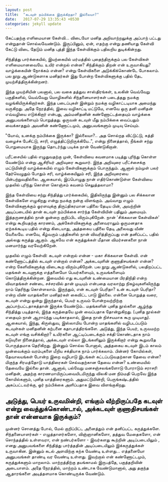 ```yaml
---
layout: post
title:  "கடவுள் நம்பிக்கை இருக்கிறதா? இல்லையா?"
date:   2017-07-29 13:35:43 +0530
categories: jekyll update
---
```


கேட்பதற்கு எளிமையான கேள்வி... விடையோ மனித அறிவாற்றலுக்கு அப்பாற் பட்டது என்றுதான் சொல்லவேண்டும். இருப்பினும், ஏன், எதற்கு என்று தணியாது கேள்வி கேட்டு விடை தேடும் மனித புத்தி இந்த கேள்விக்கும் பதிலறிய துடிக்கின்றது.

சிந்தித்து பார்க்கையில், இயற்கையில் மர்மத்தில் புதைந்திருக்கும் பல கேள்விகள் எளிமையானவையே. உயிர் என்றல் என்ன? சிந்திக்கும் திறன் என் உருவாகியது? வாழ்க்கையின் நோக்கம் என்ன? என்று கேள்விகளை அடுக்கிக்கொண்டே போகலாம். பல நூறு ஆண்டுகளாக மனிதர்கள் இது போன்ற கேள்விகளுக்கு பதில் தேட முயற்சித்திருக்கின்றனர். 

இந்த முயற்சியின் பலனால், பல வகை தத்துவ சாஸ்திரங்கள், உலகின் வெவ்வேறு  பகுதிகளில், வெவ்வேறு மொழிகளில் சிந்தனையாளர்கள் படைத்தது நமக்கு வழங்கியிருக்கிறார்கள். இந்த படைப்புகள் இன்றும் நமக்கு வழிகாட்டடியாக அமைந்து வருகிறது. அதே நேரத்தில், இவை வழிகாட்டி மட்டுமே, எனவே ஒரு தனி மனிதன் எவ்வழியை எடுக்கிறார் என்பது, அம்மனிதனின் கண்ணோட்டத்தையும் வாழ்க்கை அனுபவங்களையும் பொறுத்தது. ஒருவன்  கடவுள் மீது நம்பிக்கை வைப்பதும் வைக்காததும் அவனின் கண்ணோட்டமும், அனுபவங்களும் முடிவு செய்யும்.

"யோவ், உனக்கு நம்பிக்கை இருக்கா? இல்லையா?.. அத சொல்றத விட்டுட்டு, சுத்தி வழைச்சு பேசிட்டு, சாரி, எழுத்திட்டுறிருக்கியே..", என்று நினைத்தால், நீங்கள் சற்று பொறுமையாக இருந்து தொடர்ந்து படிக்க நான் வேண்டுகிறான்.

பரீட்சையில் பதில் எழுதுவதற்கு முன், கேள்வியை கவனமாக படித்து புரிந்து கொள்ள வேண்டும் என்று ஆசிரியர் அறிவுரை கூறுவார். இந்த அறிவுரை பரீட்ச்சைக்கு மட்டுமின்றி வாழ்க்கையில் எழும் கேள்விகளுக்கும் பொருந்தும். ஆனால் நம்முள் பலர் தேர்வெழுதும் போதும் சரி, வாழ்க்கையிலும் சரி, இந்த அறிவுரையை பின்பற்றுவதில்லை. ஆகையால், இப்பொழுது நான் எதிர்கொண்டுள்ள கேள்வியை முதலில் புரிந்து கொள்ள கொஞ்சம் கவனம் செலுத்தலாமா?  

இந்த கேள்வியை சற்று சிந்தித்து பார்க்கையில், இதிலிருந்து இன்னும் பல சிக்கலான கேள்விகளே எழுகிறது என்று நமக்கு நன்கு விளங்கும். அவ்வாறு எழும் கேள்விகளுக்கும் ஓரளவுக்கு திருப்திகரமான பதிலை தேடிய பின், அவற்றின் அடிப்படையில் தான் கடவுள் நம்பிக்கை சார்ந்த கேள்வியின் பதிலும் அமையும். இத்தருணத்தில் நான் ஒன்றை குறிப்பிட விரும்புகிறேன். நான் 'சிக்கலான கேள்விகள்' என்று கூறியதற்கு காரணம், அக்கேள்விகளுக்கு அனைவராலும் ஒருமனதாக ஏற்கக்கூடிய பதில் என்று கிடையாது, அத்தகைய பதிலை தேடி அலைவது வீண் வேலையே. எனவே, கீழ்வரும் பத்திகளில் நான் விவரித்திருப்பது என் தனிப்பட்ட பதில் அல்லது கருத்து ஆகும். ஆகவே என் கருத்துக்கள் மீதான விமர்சனகளை நான்  மனமார்ந்து வரவேற்கிறேன்.

முதலில் எழும் கேள்வி: கடவுள் என்றால் என்ன  - மகா சிக்கலான கேள்வி. என் கண்ணோட்டத்தில் கடவுள் என்றால் என்ன? அக்கடவுளின் குணாதிசயங்கள் என்ன? என்ற கேளிவிகளுக்கு விடைகூற விரும்புகிறேன்.  பல நூறு ஆண்டுகளில், பலதிறப்பட்ட மதங்கள் கடவுளுக்கு எத்தனையோ பெயர்களையும், உருவங்களையும் கொடுத்திருக்கின்றன.  இவையில் எது கடவுளின் உண்மையான பிரதிநிதி என்ற விவாதங்கள் சண்டை சச்சரவில் தான் முடியும் என்பதை வரலாற்று நிகழ்வுகளிலிருந்து நாம் தெரிந்து கொள்ளலாம். இருந்தும், என் கடவுள் பெரிதா? உன் கடவுள் பெரிதா? என்ற வீண் வாதங்களை மனிதர்கள் கைவிட்ட பாடு இல்லை. என்னை பொறுத்த வரை, கடவுள் என்று ஒன்று இருந்தால்,  பெயர் உருவம் போன்றவற்றிற்கு அப்பாற்பட்டதாகத்தான் இருக்க வேண்டும்..  மதங்களின் புனித நூல்களை ஆழ்ந்து சிந்தித்து படித்தால், இந்த கருத்தையே முன் வைப்பதாக தோன்றுகிறது. (புனித நூல்கள் எதையும்  நான் ஆராய்ந்து படிக்காதலால், இதை நான் நிச்சயமாக கூற முடியாது). ஆகையால், இந்து, கிருஸ்துவ, இஸ்லாமிய போன்ற மாதங்களில் வழிபடப்படும் கடவுள்கள் மனிதனின் கற்பனை கதாபாத்திரங்களே. அடுத்து, இந்த பெயர், உருவமற்ற கடவுள் எங்கு வசிக்கிறார்? உயிர்களை ஆட்டிப்படைக்கும் சக்தி கொண்டதாக நாம் கடுவுளை நினைத்தால், அக்கடவுள் எல்லா இடங்களிலும் இருக்கிறார் என்று கூறுவதே பொருத்தமாக தெரிகிறது. இன்னும் சொல்ல போனால், அத்தகைய கடவுள் இடம் காலம் முன்வைக்கும் வரம்புகளை மீறிய சக்தியாக நாம் பார்க்கலாம். பின்னர் கோயில்கள், தேவாலயங்கள் போன்ற இறை வழிபாடு இடங்கள் கட்டப்படுவதற்கான தேவை என்ன? மிகுந்த சிரமத்தோடு யாத்திரைகள் செல்வதற்கான தேவை என்ன? உண்மையில் தேவையே இல்லை தான். ஆனால், பல்வேறு மனசஞ்சலங்களோடு போராடும் சராசரி மனிதன், அதற்கு காரணமாயிருப்பவையிடமிருந்து விலகி மன நிம்மதி பெறவே இந்த கோயில்களும், புனித யாத்திரைகளும். அதுமட்டுமின்றி, பெருங்கஷ்டத்தில் அகப்பட்டவர்க்கு, ஓர் நம்பிக்கை அளிப்பதாக இவை விளங்குகிறது. 

அடுத்து, பெயர் உருவமின்றி, எங்கும் வீற்றிருப்பதே கடவுள் என்று வைத்துக்கொண்டால், அக்கடவுள் குணாதிசயங்கள் தான் என்னவாக இருக்கும்? 
-------------------------------------------------------------------------
முன்னர் சொனத்து போல், மேல் குறிப்பிட்ட அனைத்தும் என் தனிப்பட்ட கருத்துக்களே. சிந்தனையாளர்கள் - எழுத்தாளர்களோ, விஞ்ஞானிகளோ, தத்துவ மேதைகளோ, என் சொந்தத்தில் உள்ளவரா, என் நண்பர்களோ - இவர்களது கூற்றின் அடிப்படையிலும் , எனது அனுபவங்களை சிந்தித்து பார்த்ததின் அடிப்படையிலும் இக்கருத்துக்கள் உருவாகின. இன்னும் கடல் அளவிற்கு கற்க வேண்டி உள்ளது... எத்தனையோ அனுபவங்கள் தாண்டி வர வேண்டி உள்ளது. இவற்றால் என் கண்ணோட்டமும், கருத்துக்களும் மாறலாம். மாற்றத்திற்கு தயங்காமல் இருபத்தே, பகுத்தறிவின் அடையாளம். அதே நேரத்தில், மாற்றம் உண்டாக வேண்டுமானால், அது தகுந்த ஆதாரங்களை அடித்தளமாக கொண்டிருக்க வேண்டும்.  

